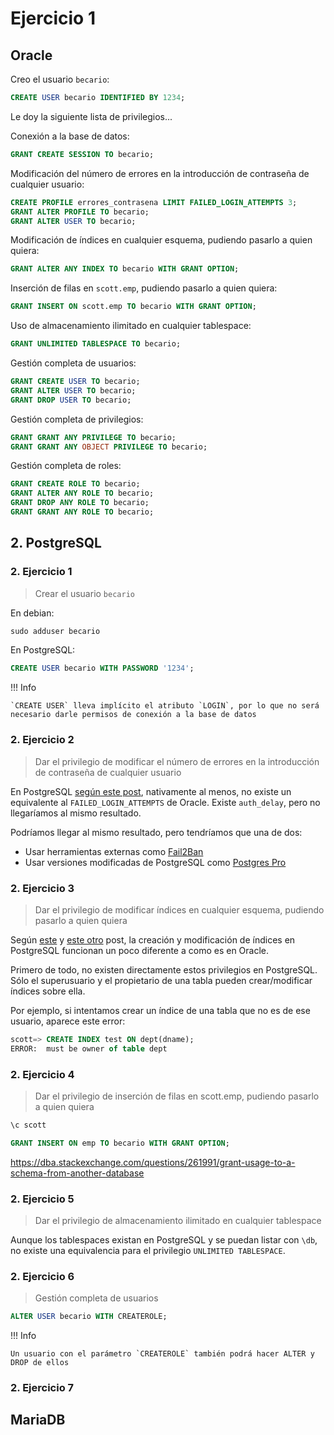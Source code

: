 # Ejercicio 1

## Oracle

Creo el usuario `becario`:

```sql
CREATE USER becario IDENTIFIED BY 1234;
```

Le doy la siguiente lista de privilegios...

Conexión a la base de datos:

```sql
GRANT CREATE SESSION TO becario;
```

Modificación del número de errores en la introducción de contraseña de cualquier usuario:

```sql
CREATE PROFILE errores_contrasena LIMIT FAILED_LOGIN_ATTEMPTS 3;
GRANT ALTER PROFILE TO becario;
GRANT ALTER USER TO becario;
```

Modificación de índices en cualquier esquema, pudiendo pasarlo a quien quiera:

```sql
GRANT ALTER ANY INDEX TO becario WITH GRANT OPTION;
```

Inserción de filas en `scott.emp`, pudiendo pasarlo a quien quiera:

```sql
GRANT INSERT ON scott.emp TO becario WITH GRANT OPTION;
```

Uso de almacenamiento ilimitado en cualquier tablespace:

```sql
GRANT UNLIMITED TABLESPACE TO becario;
```

Gestión completa de usuarios:

```sql
GRANT CREATE USER TO becario;
GRANT ALTER USER TO becario;
GRANT DROP USER TO becario;
```

Gestión completa de privilegios:

```sql
GRANT GRANT ANY PRIVILEGE TO becario;
GRANT GRANT ANY OBJECT PRIVILEGE TO becario;
```

Gestión completa de roles:

```sql
GRANT CREATE ROLE TO becario;
GRANT ALTER ANY ROLE TO becario;
GRANT DROP ANY ROLE TO becario;
GRANT GRANT ANY ROLE TO becario;
```









## 2. PostgreSQL

### 2. Ejercicio 1

> Crear el usuario `becario`

En debian:

```sql
sudo adduser becario
```

En PostgreSQL:

```sql
CREATE USER becario WITH PASSWORD '1234';
```

!!! Info

    `CREATE USER` lleva implícito el atributo `LOGIN`, por lo que no será necesario darle permisos de conexión a la base de datos

### 2. Ejercicio 2

> Dar el privilegio de modificar el número de errores en la introducción de contraseña de cualquier usuario

En PostgreSQL [según este post](https://stackoverflow.com/questions/73925483/postgresql-failed-login-attempts), nativamente al menos, no existe un equivalente al `FAILED_LOGIN_ATTEMPTS` de Oracle. Existe `auth_delay`, pero no llegaríamos al mismo resultado.

Podríamos llegar al mismo resultado, pero tendríamos que una de dos:

- Usar herramientas externas como [Fail2Ban](https://github.com/fail2ban/fail2ban)
- Usar versiones modificadas de PostgreSQL como [Postgres Pro](https://postgrespro.com/)

### 2. Ejercicio 3

> Dar el privilegio de modificar índices en cualquier esquema, pudiendo pasarlo a quien quiera

Según [este](https://stackoverflow.com/questions/32432069/add-index-on-table-owned-by-other-user-in-postgres) y [este otro](https://dba.stackexchange.com/questions/114735/postgres-how-can-i-allow-index-creation-but-no-table-mutations-or-table-drops-b) post, la creación y modificación de índices en PostgreSQL funcionan un poco diferente a como es en Oracle.

Primero de todo, no existen directamente estos privilegios en PostgreSQL. Sólo el superusuario y el propietario de una tabla pueden crear/modificar índices sobre ella.

Por ejemplo, si intentamos crear un índice de una tabla que no es de ese usuario, aparece este error:

```sql
scott=> CREATE INDEX test ON dept(dname);
ERROR:  must be owner of table dept
```

### 2. Ejercicio 4

> Dar el privilegio de inserción de filas en scott.emp, pudiendo pasarlo a quien quiera

```sql
\c scott
```

```sql
GRANT INSERT ON emp TO becario WITH GRANT OPTION;
```


https://dba.stackexchange.com/questions/261991/grant-usage-to-a-schema-from-another-database




### 2. Ejercicio 5

> Dar el privilegio de almacenamiento ilimitado en cualquier tablespace

Aunque los tablespaces existan en PostgreSQL y se puedan listar con `\db`, no existe una equivalencia para el privilegio `UNLIMITED TABLESPACE`.

### 2. Ejercicio 6

> Gestión completa de usuarios

```sql
ALTER USER becario WITH CREATEROLE;
```

!!! Info

    Un usuario con el parámetro `CREATEROLE` también podrá hacer ALTER y DROP de ellos

### 2. Ejercicio 7

>













## MariaDB


